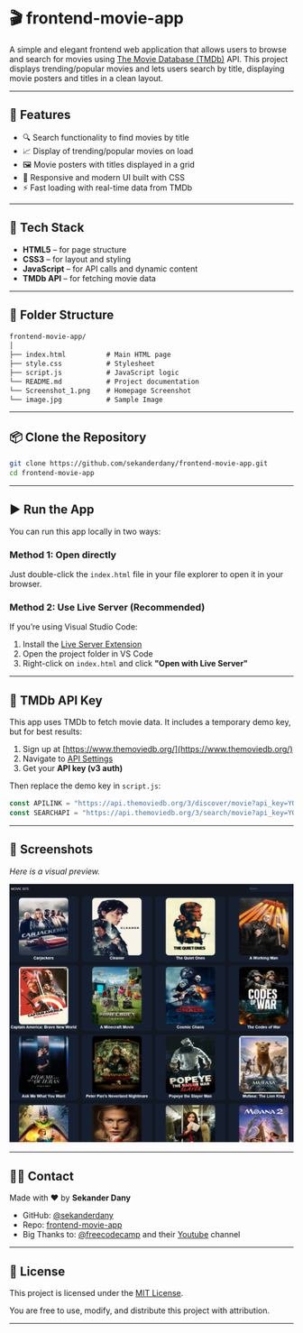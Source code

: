 
# 🎬 frontend-movie-app

A simple and elegant frontend web application that allows users to browse and search for movies using [The Movie Database (TMDb)](https://www.themoviedb.org/) API. This project displays trending/popular movies and lets users search by title, displaying movie posters and titles in a clean layout.

---

## 🚀 Features

- 🔍 Search functionality to find movies by title  
- 📈 Display of trending/popular movies on load  
- 🖼️ Movie posters with titles displayed in a grid  
- 🎨 Responsive and modern UI built with CSS  
- ⚡ Fast loading with real-time data from TMDb  

---

## 🧰 Tech Stack

- **HTML5** – for page structure  
- **CSS3** – for layout and styling  
- **JavaScript** – for API calls and dynamic content  
- **TMDb API** – for fetching movie data  

---

## 📁 Folder Structure

```
frontend-movie-app/
│
├── index.html          # Main HTML page
├── style.css           # Stylesheet
├── script.js           # JavaScript logic
└── README.md           # Project documentation
└── Screenshot_1.png    # Homepage Screenshot
└── image.jpg           # Sample Image
```

---

## 📦 Clone the Repository

```bash
git clone https://github.com/sekanderdany/frontend-movie-app.git
cd frontend-movie-app
```

---

## ▶️ Run the App

You can run this app locally in two ways:

### Method 1: Open directly

Just double-click the `index.html` file in your file explorer to open it in your browser.

### Method 2: Use Live Server (Recommended)

If you’re using Visual Studio Code:

1. Install the [Live Server Extension](https://marketplace.visualstudio.com/items?itemName=ritwickdey.LiveServer)
2. Open the project folder in VS Code
3. Right-click on `index.html` and click **"Open with Live Server"**

---

## 🔐 TMDb API Key

This app uses TMDb to fetch movie data. It includes a temporary demo key, but for best results:

1. Sign up at [https://www.themoviedb.org/](https://www.themoviedb.org/)
2. Navigate to [API Settings](https://www.themoviedb.org/settings/api)
3. Get your **API key (v3 auth)**

Then replace the demo key in `script.js`:

```js
const APILINK = "https://api.themoviedb.org/3/discover/movie?api_key=YOUR_API_KEY";
const SEARCHAPI = "https://api.themoviedb.org/3/search/movie?api_key=YOUR_API_KEY&query=";
```

---

## 📸 Screenshots

_Here is a visual preview._

![Homepage](Screenshot_1.png)

---

## 🙋‍♂️ Contact

Made with ❤️ by **Sekander Dany**

- GitHub: [@sekanderdany](https://github.com/sekanderdany)
- Repo: [frontend-movie-app](https://github.com/sekanderdany/frontend-movie-app)
- Big Thanks to: [@freecodecamp](https://github.com/freecodecamp) and their [Youtube](https://www.youtube.com/@freecodecamp) channel

---

## 📝 License

This project is licensed under the [MIT License](LICENSE).

You are free to use, modify, and distribute this project with attribution.

---
